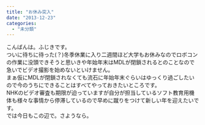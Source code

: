 ```yaml
---
title: "お休み突入"
date: "2013-12-23"
categories: 
  - "未分類"
---
```


こんばんは。ふじきです。  
ついに待ちに待った(？)冬季休業に入り二週間ほど大学もお休みなのでロボコンの作業に没頭できそうと思いきや年始年末はMDLが閉鎖されるとのことなので急いでビデオ撮影を始めないといけません。  
まぁ仮にMDLが閉鎖されなくても流石に年始年末ぐらいはゆっくり過ごしたいので今のうちにできることはすべてやっておきたいところです。  
NHKのビデオ審査も期限が迫っていますが自分が担当しているソフト教育用機体も様々な事情から停滞しているので早めに蹴りをつけて新しい年を迎えたいです。  
では今日もこの辺で。さようなら。
